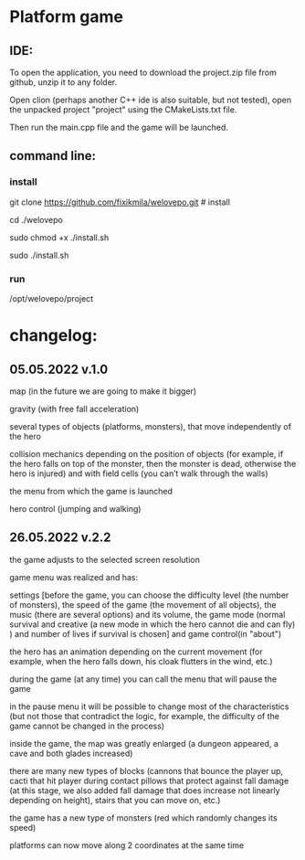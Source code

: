 # Platform game

## IDE:

To open the application, you need to download the project.zip file from github, unzip it to any folder.


Open clion (perhaps another C++ ide is also suitable, but not tested), open the unpacked project "project" using the CMakeLists.txt file.


Then run the main.cpp file and the game will be launched.

## command line:

### install

git clone https://github.com/fixikmila/welovepo.git # install

cd ./welovepo

sudo chmod +x ./install.sh

sudo ./install.sh

### run

/opt/welovepo/project


# changelog: 

## 05.05.2022 v.1.0
map (in the future we are going to make it bigger)

gravity (with free fall acceleration)

several types of objects (platforms, monsters), that move independently of the hero

collision mechanics depending on the position of objects (for example, if the hero falls on top of the monster, then the monster is dead, otherwise the hero is injured)
and with field cells (you can’t walk through the walls)

the menu from which the game is launched

hero control (jumping and walking)

## 26.05.2022 v.2.2

the game adjusts to the selected screen resolution

game menu was realized and has:

settings
[before the game, you can choose the difficulty level (the number of monsters), the speed of the game (the movement of all objects), the music (there are several options) and its volume, the game mode (normal survival and creative (a new mode in which the hero cannot die and can fly) ) and number of lives if survival is chosen]
and game control(in "about")

the hero has an animation depending on the current movement (for example, when the hero falls down, his cloak flutters in the wind, etc.)

during the game (at any time) you can call the menu that will pause the game

in the pause menu it will be possible to change most of the characteristics (but not those that contradict the logic, for example, the difficulty of the game cannot be changed in the process)

inside the game, the map was greatly enlarged (a dungeon appeared, a cave and both glades increased)

there are many new types of blocks (cannons that bounce the player up, cacti that hit player during contact
pillows that protect against fall damage (at this stage, we also added fall damage that does increase not linearly depending on height), stairs that you can move on, etc.)

the game has a new type of monsters (red which randomly changes its speed)

platforms can now move along 2 coordinates at the same time
